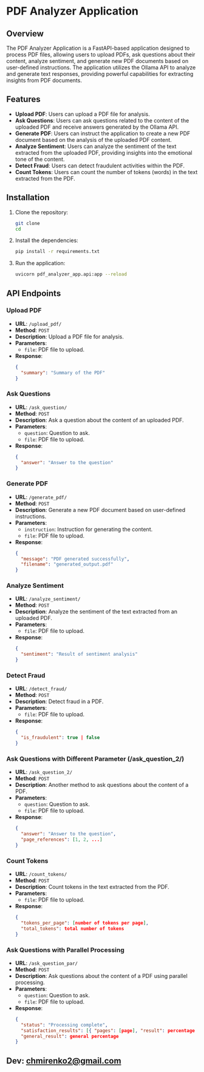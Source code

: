 # PDF Analyzer Application

## Overview

The PDF Analyzer Application is a FastAPI-based application designed to process PDF files, allowing users to upload PDFs, ask questions about their content, analyze sentiment, and generate new PDF documents based on user-defined instructions. The application utilizes the Ollama API to analyze and generate text responses, providing powerful capabilities for extracting insights from PDF documents.

## Features

- **Upload PDF**: Users can upload a PDF file for analysis.
- **Ask Questions**: Users can ask questions related to the content of the uploaded PDF and receive answers generated by the Ollama API.
- **Generate PDF**: Users can instruct the application to create a new PDF document based on the analysis of the uploaded PDF content.
- **Analyze Sentiment**: Users can analyze the sentiment of the text extracted from the uploaded PDF, providing insights into the emotional tone of the content.
- **Detect Fraud**: Users can detect fraudulent activities within the PDF.
- **Count Tokens**: Users can count the number of tokens (words) in the text extracted from the PDF.

## Installation

1. Clone the repository:
    ```sh
    git clone 
    cd 
    ```

2. Install the dependencies:
    ```sh
    pip install -r requirements.txt
    ```

3. Run the application:
    ```sh
    uvicorn pdf_analyzer_app.api:app --reload
    ```

## API Endpoints

### Upload PDF

- **URL**: `/upload_pdf/`
- **Method**: `POST`
- **Description**: Upload a PDF file for analysis.
- **Parameters**:
  - `file`: PDF file to upload.
- **Response**:
  ```json
  {
    "summary": "Summary of the PDF"
  }
  ```

### Ask Questions

- **URL**: `/ask_question/`
- **Method**: `POST`
- **Description**: Ask a question about the content of an uploaded PDF.
- **Parameters**:
  - `question`: Question to ask.
  - `file`: PDF file to upload.
- **Response**:
  ```json
  {
    "answer": "Answer to the question"
  }
  ```

### Generate PDF

- **URL**: `/generate_pdf/`
- **Method**: `POST`
- **Description**: Generate a new PDF document based on user-defined instructions.
- **Parameters**:
  - `instruction`: Instruction for generating the content.
  - `file`: PDF file to upload.
- **Response**:
  ```json
  {
    "message": "PDF generated successfully",
    "filename": "generated_output.pdf"
  }
  ```

### Analyze Sentiment

- **URL**: `/analyze_sentiment/`
- **Method**: `POST`
- **Description**: Analyze the sentiment of the text extracted from an uploaded PDF.
- **Parameters**:
  - `file`: PDF file to upload.
- **Response**:
  ```json
  {
    "sentiment": "Result of sentiment analysis"
  }
  ```

### Detect Fraud

- **URL**: `/detect_fraud/`
- **Method**: `POST`
- **Description**: Detect fraud in a PDF.
- **Parameters**:
  - `file`: PDF file to upload.
- **Response**:
  ```json
  {
    "is_fraudulent": true | false
  }
  ```

### Ask Questions with Different Parameter (/ask_question_2/)

- **URL**: `/ask_question_2/`
- **Method**: `POST`
- **Description**: Another method to ask questions about the content of a PDF.
- **Parameters**:
  - `question`: Question to ask.
  - `file`: PDF file to upload.
- **Response**:
  ```json
  {
    "answer": "Answer to the question",
    "page_references": [1, 2, ...]
  }
  ```

### Count Tokens

- **URL**: `/count_tokens/`
- **Method**: `POST`
- **Description**: Count tokens in the text extracted from the PDF.
- **Parameters**:
  - `file`: PDF file to upload.
- **Response**:
  ```json
  {
    "tokens_per_page": [number of tokens per page],
    "total_tokens": total number of tokens
  }
  ```

### Ask Questions with Parallel Processing

- **URL**: `/ask_question_par/`
- **Method**: `POST`
- **Description**: Ask questions about the content of a PDF using parallel processing.
- **Parameters**:
  - `question`: Question to ask.
  - `file`: PDF file to upload.
- **Response**:
  ```json
  {
    "status": "Processing complete",
    "satisfaction_results": [{ "pages": [page], "result": percentage }],
    "general_result": general percentage
  }
  ```

## Dev: chmirenko2@gmail.com           